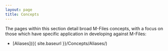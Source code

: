 ```yaml
---
layout: page
title: Concepts
---
```


The pages within this section detail broad M-Files concepts, with a focus on those which have specific application in developing against M-Files:

* [Aliases]({{ site.baseurl }}/Concepts/Aliases/)

